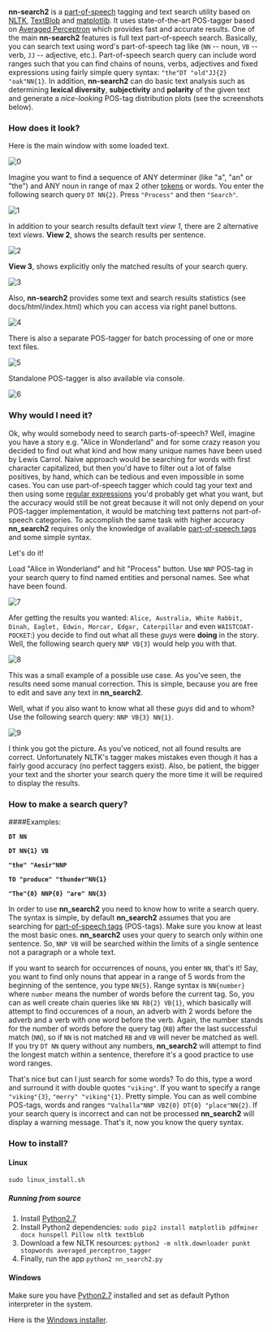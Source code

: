 **nn-search2** is a [part-of-speech](https://en.wikipedia.org/wiki/Part_of_speech) tagging and text search utility based on [NLTK](www.nltk.org), [TextBlob](textblob.readthedocs.org/en/dev/) and [matplotlib](matplotlib.org).
It uses state-of-the-art POS-tagger based on [Averaged Perceptron](http://www.spacy.io/blog/part-of-speech-POS-tagger-in-python) which provides fast and accurate results.
One of the main **nn-search2** features is full text part-of-speech search.
Basically, you can search text using word's part-of-speech tag like (`NN` -- noun, `VB` -- verb, `JJ` -- adjective, etc.).
Part-of-speech search query can include word ranges such that you can find chains of nouns, verbs, adjectives and fixed expressions using fairly simple query syntax: `"the"DT "old"JJ{2} "oak"NN{1}`.
In addition, **nn-search2** can do basic text analysis such as determining **lexical diversity**, **subjectivity** and **polarity** of the given text and generate a *nice-looking* POS-tag distribution plots (see the screenshots below).


### How does it look?
Here is the main window with some loaded text.

![0](http://i.imgur.com/AfHKPHZ.png)

Imagine you want to find a sequence of ANY determiner (like "a", "an" or "the") and ANY noun in range of max 2 other [tokens](https://en.wikipedia.org/wiki/Lexical_analysis#Token) or words.
You enter the following search query ``DT NN{2}``. Press `"Process"` and then `"Search"`.

![1](http://i.imgur.com/gU6WV36.png)

In addition to your search results default text *view 1*, there are 2 alternative text *views*.
**View 2**, shows the search results per sentence.

![2](http://i.imgur.com/KUzNUKy.png)

**View 3**, shows explicitly only the matched results of your search query.

![3](http://i.imgur.com/cMXK5bB.png)

Also, **nn-search2** provides some text and search results statistics (see docs/html/index.html) which you can access via right panel buttons.

![4](http://i.imgur.com/32otmrf.png)

There is also a separate POS-tagger for batch processing of one or more text files.

![5](http://i.imgur.com/eVlfpg8.png)

Standalone POS-tagger is also available via console.

![6](http://i.imgur.com/GdLxGNO.png)

### Why would I need it?
Ok, why would somebody need to search parts-of-speech?
Well, imagine you have a story e.g. "Alice in Wonderland" and for some crazy reason you decided to find out what kind and how many unique names have been used by Lewis Carrol. Naive approach would be searching for words with first character capitalized, but then you'd have to filter out a lot of false positives, by hand, which can be tedious and even impossible in some cases. You can use part-of-speech tagger which could tag your text and then using some [regular expressions](en.wikipedia.org/wiki/Regular_expression) you'd probably get what you want, but the accuracy would still be not great because it will not only depend on your POS-tagger implementation, it would be matching text patterns not part-of-speech categories.
To accomplish the same task with higher accuracy **nn_search2** requires only the knowledge of available [part-of-speech tags](http://faculty.washington.edu/dillon/GramResources/penntable.html) and some simple syntax.

Let's do it!

Load "Alice in Wonderland" and hit "Process" button. Use `NNP` POS-tag in your search query to find named entities and personal names.
See what have been found.

![7](http://i.imgur.com/WqvUJPc.png)

Afer getting the results you wanted: `Alice, Australia, White Rabbit, Dinah, Eaglet, Edwin, Morcar, Edgar, Caterpillar` and even `WAISTCOAT-POCKET`:) you decide to find out what all these *guys* were **doing** in the story. Well, the following search query `NNP VB{3}` would help you with that.

![8](http://i.imgur.com/sX9olCg.png)

This was a small example of a possible use case. As you've seen, the results need some manual correction. This is simple, because you are free to edit and save any text in **nn_search2**.

Well, what if you also want to know what all these *guys* did and to whom? Use the following search query: `NNP VB{3} NN{1}`.

![9](http://i.imgur.com/2fGB8mY.png)

I think you got the picture. As you've noticed, not all found results are correct. Unfortunately NLTK's tagger makes mistakes even though it has a fairly good accuracy (no perfect taggers exist).
Also, be patient, the bigger your text and the shorter your search query the more time it will be required to display the results.

### How to make a search query?
####Examples:

**`DT NN`**

**`DT NN{1} VB`**

**`"the" "Aesir"NNP`**

**`TO "produce" "thunder"NN{1}`**

**`"The"{0} NNP{0} "are" NN{3}`**

In order to use **nn_search2** you need to know how to write a search query. The syntax is simple, by default **nn_search2** assumes that you are searching for [part-of-speech tags](http://faculty.washington.edu/dillon/GramResources/penntable.html) (POS-tags).
Make sure you know at least the most basic ones. **nn_search2** uses your query to search only within one sentence. So, ``NNP VB`` will be searched within the limits of a single sentence not a paragraph or a whole text.

If you want to search for occurrences of nouns, you enter `NN`, that's it! Say, you want to find only nouns that appear in a range of 5 words from the beginning of the sentence, you type `NN{5}`. Range syntax is `NN{number}` where `number` means the number of words before the current tag. So, you can as well create chain queries like `NN RB{2} VB{1}`, which basically will attempt to find occurences of a noun, an adverb with 2 words before the adverb and a verb with one word before the verb. Again, the number stands for the number of words before the query tag (`RB`) after the last successful match (`NN`), so if `NN` is not matched `RB` and `VB` will never be matched as well. If you try `DT NN` query without any numbers, **nn_search2** will attempt to find the longest match within a sentence, therefore it's a good practice to use word ranges.

That's nice but can I just search for some words? To do this, type a word and surround it with double quotes `"viking"`. If you want to specify a range `"viking"{3}`, `"merry" "viking"{1}`. Pretty simple. You can as well combine POS-tags, words and ranges `"Valhalla"NNP VBZ{0} DT{0} "place"NN{2}`. If your search query is incorrect and can not be processed **nn_search2** will display a warning message. That's it, now you know the query syntax.

### How to install?
#### Linux
`sudo linux_install.sh`

##### Running from source
1. Install [Python2.7](https://www.python.org/downloads/)
2. Install Python2 dependencies: `sudo pip2 install matplotlib pdfminer docx hunspell Pillow nltk textblob`
3. Download a few NLTK resources: `python2 -m nltk.downloader punkt stopwords averaged_perceptron_tagger`
4. Finally, run the app `python2 nn_search2.py`

#### Windows
Make sure you have [Python2.7](https://www.python.org/downloads/) installed and set as default Python interpreter in the system.

Here is the [Windows installer](win_install/nn_search2.exe).
